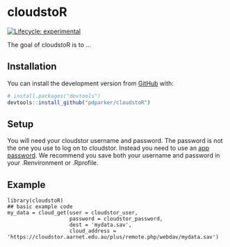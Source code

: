 
<!-- README.md is generated from README.Rmd. Please edit that file -->

# cloudstoR

<!-- badges: start -->

[![Lifecycle:
experimental](https://img.shields.io/badge/lifecycle-experimental-orange.svg)](https://www.tidyverse.org/lifecycle/#experimental)

<!-- badges: end -->

The goal of cloudstoR is to …

## Installation

You can install the development version from
[GitHub](https://github.com/) with:

``` r
# install.packages("devtools")
devtools::install_github("pdparker/cloudstoR")
```

## Setup

You will need your cloudstor username and password. The password is not
the one you use to log on to cloudstor. Instead you need to use an [app
password](https://support.aarnet.edu.au/hc/en-us/articles/236034707-How-do-I-manage-change-my-passwords-).
We recommend you save both your username and password in your
.Renvironment or .Rprofile.

## Example

    library(cloudstoR)
    ## basic example code
    my_data = cloud_get(user = cloudstor_user,
                        password = cloudstor_password,
                        dest = 'mydata.sav',
                        cloud_address = 'https://cloudstor.aarnet.edu.au/plus/remote.php/webdav/mydata.sav')
